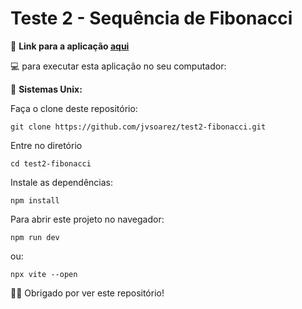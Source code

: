 # Teste 2 - Sequência de Fibonacci

🔗 **Link para a aplicação [aqui](https://fibonacci-sequence-test2.surge.sh/)**

💻 para executar esta aplicação no seu computador:

🐧 **Sistemas Unix:**

Faça o clone deste repositório:

    git clone https://github.com/jvsoarez/test2-fibonacci.git
    
Entre no diretório
    
    cd test2-fibonacci
    
Instale as dependências:
    
    npm install

Para abrir este projeto no navegador:
    
    npm run dev

ou:
    
    npx vite --open
    
    
🙏🏽 Obrigado por ver este repositório!
